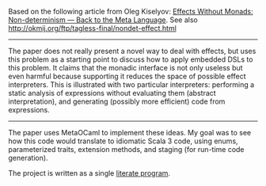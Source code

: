 Based on the following article from Oleg Kiselyov:
[Effects Without Monads: Non-determinism — Back to the Meta Language](https://arxiv.org/abs/1905.06544).
See also http://okmij.org/ftp/tagless-final/nondet-effect.html

---

The paper does not really present a novel way to deal with effects, but uses this problem as a starting
point to discuss how to apply embedded DSLs to this problem. It claims that the monadic interface is not
only useless but even harmful because supporting it reduces the space of possible effect interpreters.
This is illustrated with two particular interpreters: performing a static analysis of expressions without
evaluating them (abstract interpretation), and generating (possibly more efficient) code from expressions.

---

The paper uses MetaOCaml to implement these ideas. My goal was to see how this code would translate to
idiomatic Scala 3 code, using enums, parameterized traits, extension methods, and staging (for run-time
code generation).

The project is written as a single [literate program](/src/main/scala/effects/Main.scala).
